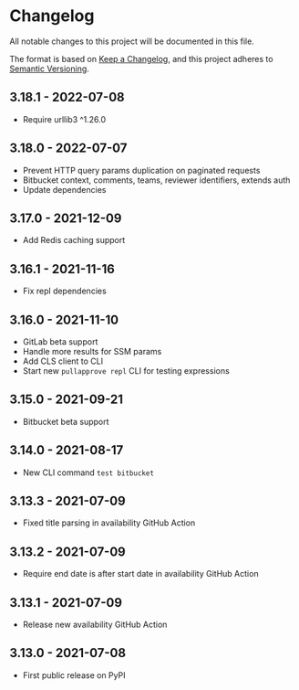 # Changelog

All notable changes to this project will be documented in this file.

The format is based on [Keep a Changelog](https://keepachangelog.com/en/1.0.0/),
and this project adheres to [Semantic Versioning](https://semver.org/spec/v2.0.0.html).

## 3.18.1 - 2022-07-08

- Require urllib3 ^1.26.0

## 3.18.0 - 2022-07-07

- Prevent HTTP query params duplication on paginated requests
- Bitbucket context, comments, teams, reviewer identifiers, extends auth
- Update dependencies

## 3.17.0 - 2021-12-09

- Add Redis caching support

## 3.16.1 - 2021-11-16

- Fix repl dependencies

## 3.16.0 - 2021-11-10

- GitLab beta support
- Handle more results for SSM params
- Add CLS client to CLI
- Start new `pullapprove repl` CLI for testing expressions

## 3.15.0 - 2021-09-21

- Bitbucket beta support

## 3.14.0 - 2021-08-17

- New CLI command `test bitbucket`

## 3.13.3 - 2021-07-09

- Fixed title parsing in availability GitHub Action

## 3.13.2 - 2021-07-09

- Require end date is after start date in availability GitHub Action

## 3.13.1 - 2021-07-09

- Release new availability GitHub Action

## 3.13.0 - 2021-07-08

- First public release on PyPI

